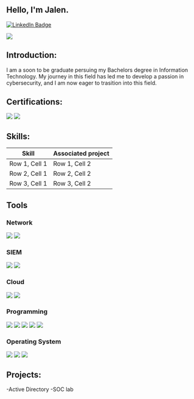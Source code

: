 ## Hello, I'm Jalen.
<div>
<a href="https://www.linkedin.com/in/jalen-morgan-b7173113a/" target="_blank" rel="noopener noreferrer"><img src="https://img.shields.io/badge/LinkedIn-0077B5?style=for-the-badge&logo=linkedin&logoColor=white" alt="LinkedIn Badge">
</a>

<a href="mailto:jalenm19@gmail.com"><img src="https://img.shields.io/badge/Gmail-D14836?style=for-the-badge&logo=gmail&logoColor=white">
</a>
</div>


## Introduction:
I am a soon to be graduate persuing my Bachelors degree in Information Technology. My journey in this field has led me to develop a passion in cybersecurity, and I am now eager to trasition into this field.

## Certifications:
<div>
  
  <img src="https://img.shields.io/badge/Google%20Cybersecurity%20Certificate-D93D25?style=for-the-badge&logo=google&logoColor=white">
  <img src="https://img.shields.io/badge/CompTIA%20Security%2B-ED6A3B?style=for-the-badge&logo=comptia&logoColor=white">

</div>

## Skills:

| Skill                      | Associated project   |   
|----------------------------|----------------------|
| Row 1, Cell 1              | Row 1, Cell 2        | 
| Row 2, Cell 1              | Row 2, Cell 2        | 
| Row 3, Cell 1              | Row 3, Cell 2        |

## Tools

### Network
<div>
  <img src="https://img.shields.io/badge/Wireshark-3B4D8D?style=for-the-badge&logo=wireshark&logoColor=white">
  <img src="https://img.shields.io/badge/Nmap-%23A4A4A4?style=for-the-badge&logo=nmap&logoColor=white">
</div>

### SIEM
<div>
  <img src="https://img.shields.io/badge/Splunk-black?style=for-the-badge&logo=splunk&logoColor=white">
  <img src="https://img.shields.io/badge/Elastic%20Security-%230E3F6B?style=for-the-badge&logo=elastic&logoColor=white">

</div>

### Cloud
<div>
  <img src="https://img.shields.io/badge/Vultr-darkgreen?style=for-the-badge">
  <img src="https://img.shields.io/badge/Microsoft%20Azure-0078D4?style=for-the-badge&logo=microsoftazure&logoColor=white">

</div>

### Programming
<div>
  <img src="https://img.shields.io/badge/Python-3776AB?style=for-the-badge&logo=python&logoColor=white">
   <img src="https://img.shields.io/badge/HTML5-E34F26?style=for-the-badge&logo=html5&logoColor=white">
  <img src="https://img.shields.io/badge/CSS3-1572B6?style=for-the-badge&logo=css3&logoColor=white">
 <img src="https://img.shields.io/badge/SQL-4479A1?style=for-the-badge&logo=sqlite&logoColor=white">
  <img src="https://img.shields.io/badge/Java-ED8B00?style=for-the-badge&logo=java&logoColor=white">

</div>

### Operating System
 <div>
   <img src="https://img.shields.io/badge/Linux-FCC624?style=for-the-badge&logo=linux&logoColor=black">
  <img src="https://img.shields.io/badge/Windows-0078D6?style=for-the-badge&logo=microsoft&logoColor=white">
<img src="https://img.shields.io/badge/macOS-000000?style=for-the-badge&logo=apple&logoColor=white">

 </div>

## Projects:
-Active Directory
-SOC lab



